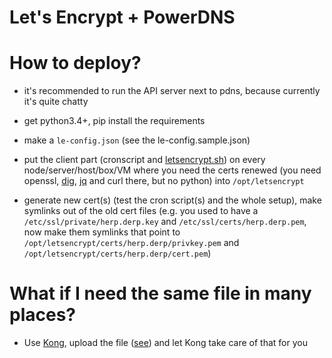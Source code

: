 # Let's Encrypt + PowerDNS

# How to deploy?

* it's recommended to run the API server next to pdns, because currently it's quite chatty
* get python3.4+, pip install the requirements
* make a `le-config.json` (see the le-config.sample.json)


* put the client part (cronscript and [letsencrypt.sh](https://github.com/lukas2511/letsencrypt.sh/blob/master/letsencrypt.sh)) on every node/server/host/box/VM where you need the certs renewed (you need openssl, [dig](https://github.com/sequenceiq/docker-alpine-dig/releases), [jq](http://stedolan.github.io/jq/download/) and curl there, but no python) into `/opt/letsencrypt`
* generate new cert(s) (test the cron script(s) and the whole setup), make symlinks out of the old cert files (e.g. you used to have a `/etc/ssl/private/herp.derp.key` and `/etc/ssl/certs/herp.derp.pem`, now make them symlinks that point to `/opt/letsencrypt/certs/herp.derp/privkey.pem` and `/opt/letsencrypt/certs/herp.derp/cert.pem`)

# What if I need the same file in many places?

* Use [Kong](https://github.com/mashape/kong), upload the file ([see](https://getkong.org/plugins/ssl/)) and let Kong take care of that for you
